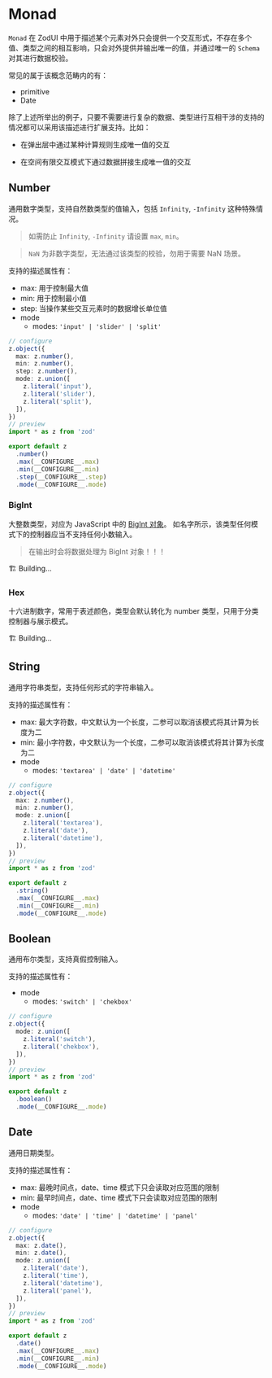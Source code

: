 # Monad

`Monad` 在 ZodUI 中用于描述某个元素对外只会提供一个交互形式，不存在多个值、类型之间的相互影响，只会对外提供并输出唯一的值，并通过唯一的 `Schema` 对其进行数据校验。

常见的属于该概念范畴内的有：

* primitive
* Date

除了上述所举出的例子，只要不需要进行复杂的数据、类型进行互相干涉的支持的情况都可以采用该描述进行扩展支持。比如：

* 在弹出层中通过某种计算规则生成唯一值的交互

* 在空间有限交互模式下通过数据拼接生成唯一值的交互

## Number

通用数字类型，支持自然数类型的值输入，包括 `Infinity`, `-Infinity` 这种特殊情况。

> 如需防止 `Infinity`, `-Infinity` 请设置 `max`, `min`。

> `NaN` 为非数字类型，无法通过该类型的校验，勿用于需要 NaN 场景。

支持的描述属性有：

* max: 用于控制最大值
* min: 用于控制最小值
* step: 当操作某些交互元素时的数据增长单位值
* mode
  * modes: `'input' | 'slider' | 'split'`

```typescript zodui:configure-preview
// configure
z.object({
  max: z.number(),
  min: z.number(),
  step: z.number(),
  mode: z.union([
    z.literal('input'),
    z.literal('slider'),
    z.literal('split'),
  ]),
})
// preview
import * as z from 'zod'

export default z
  .number()
  .max(__CONFIGURE__.max)
  .min(__CONFIGURE__.min)
  .step(__CONFIGURE__.step)
  .mode(__CONFIGURE__.mode)
```

### BigInt

大整数类型，对应为 JavaScript 中的 [BigInt 对象](https://developer.mozilla.org/zh-CN/docs/Web/JavaScript/Reference/Global_Objects/BigInt)。
如名字所示，该类型任何模式下的控制器应当不支持任何小数输入。

> 在输出时会将数据处理为 BigInt 对象！！！

🏗️ Building...

### Hex

十六进制数字，常用于表述颜色，类型会默认转化为 number 类型，只用于分类控制器与展示模式。

🏗️ Building...

## String

通用字符串类型，支持任何形式的字符串输入。

支持的描述属性有：

* max: 最大字符数，中文默认为一个长度，二参可以取消该模式将其计算为长度为二
* min: 最小字符数，中文默认为一个长度，二参可以取消该模式将其计算为长度为二
* mode
  * modes: `'textarea' | 'date' | 'datetime'`

```typescript zodui:configure-preview
// configure
z.object({
  max: z.number(),
  min: z.number(),
  mode: z.union([
    z.literal('textarea'),
    z.literal('date'),
    z.literal('datetime'),
  ]),
})
// preview
import * as z from 'zod'

export default z
  .string()
  .max(__CONFIGURE__.max)
  .min(__CONFIGURE__.min)
  .mode(__CONFIGURE__.mode)
```

## Boolean

通用布尔类型，支持真假控制输入。

支持的描述属性有：

* mode
  * modes: `'switch' | 'chekbox'`

```typescript zodui:configure-preview
// configure
z.object({
  mode: z.union([
    z.literal('switch'),
    z.literal('chekbox'),
  ]),
})
// preview
import * as z from 'zod'

export default z
  .boolean()
  .mode(__CONFIGURE__.mode)
```

## Date

通用日期类型。

支持的描述属性有：

* max: 最晚时间点，date、time 模式下只会读取对应范围的限制
* min: 最早时间点，date、time 模式下只会读取对应范围的限制
* mode
  * modes: `'date' | 'time' | 'datetime' | 'panel'`

```typescript zodui:configure-preview
// configure
z.object({
  max: z.date(),
  min: z.date(),
  mode: z.union([
    z.literal('date'),
    z.literal('time'),
    z.literal('datetime'),
    z.literal('panel'),
  ]),
})
// preview
import * as z from 'zod'

export default z
  .date()
  .max(__CONFIGURE__.max)
  .min(__CONFIGURE__.min)
  .mode(__CONFIGURE__.mode)
```
